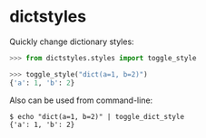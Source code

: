 # dictstyles

Quickly change dictionary styles:

```python
>>> from dictstyles.styles import toggle_style

>>> toggle_style("dict(a=1, b=2)")
{'a': 1, 'b': 2}
```

Also can be used from command-line:

```
$ echo "dict(a=1, b=2)" | toggle_dict_style
{'a': 1, 'b': 2}
```
